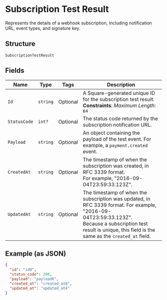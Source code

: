 
# Subscription Test Result

Represents the details of a webhook subscription, including notification URL,
event types, and signature key.

## Structure

`SubscriptionTestResult`

## Fields

| Name | Type | Tags | Description |
|  --- | --- | --- | --- |
| `Id` | `string` | Optional | A Square-generated unique ID for the subscription test result.<br>**Constraints**: *Maximum Length*: `64` |
| `StatusCode` | `int?` | Optional | The status code returned by the subscription notification URL. |
| `Payload` | `string` | Optional | An object containing the payload of the test event. For example, a `payment.created` event. |
| `CreatedAt` | `string` | Optional | The timestamp of when the subscription was created, in RFC 3339 format.<br>For example, "2016-09-04T23:59:33.123Z". |
| `UpdatedAt` | `string` | Optional | The timestamp of when the subscription was updated, in RFC 3339 format. For example, "2016-09-04T23:59:33.123Z".<br>Because a subscription test result is unique, this field is the same as the `created_at` field. |

## Example (as JSON)

```json
{
  "id": "id0",
  "status_code": 208,
  "payload": "payload6",
  "created_at": "created_at8",
  "updated_at": "updated_at4"
}
```


